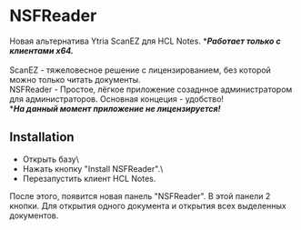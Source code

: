 # NSFReader
Новая альтернатива Ytria ScanEZ для HCL Notes. ****Работает только с клиентами x64.***\
\
ScanEZ - тяжеловесное решение с лицензированием, без которой можно только читать документы.\
NSFReader - Простое, лёгкое приложение созаднное администратором для администраторов. Основная концеция - удобство!\
****На данный момент приложение не лицензируется!***

## Installation
* Открыть базу\
*  Нажать кнопку "Install NSFReader".\
* Перезапустить клиент HCL Notes.

После этого, появится новая панель "NSFReader". В этой панели 2 кнопки. Для открытия одного документа и открытия всех выделенных документов.